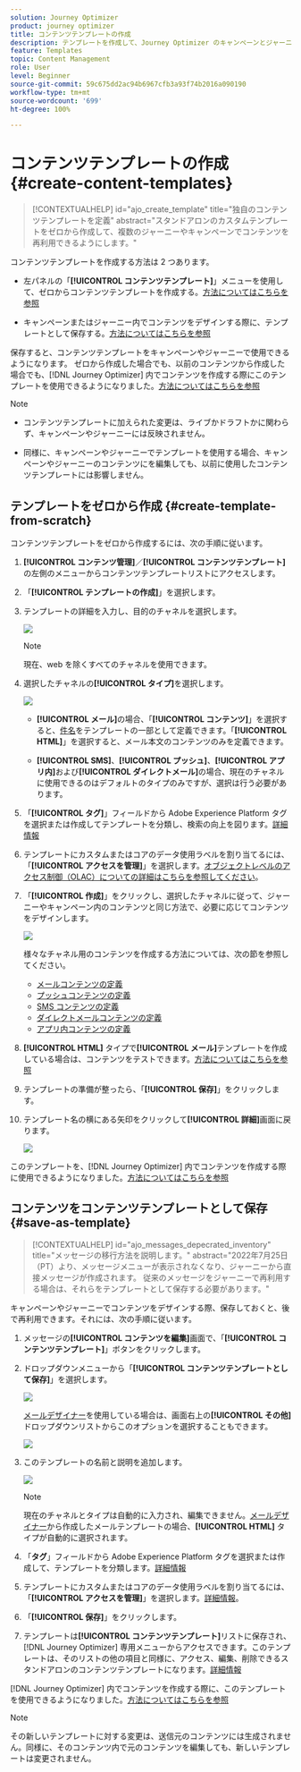 ```yaml
---
solution: Journey Optimizer
product: journey optimizer
title: コンテンツテンプレートの作成
description: テンプレートを作成して、Journey Optimizer のキャンペーンとジャーニーでコンテンツを再利用する方法を学ぶ
feature: Templates
topic: Content Management
role: User
level: Beginner
source-git-commit: 59c675dd2ac94b6967cfb3a93f74b2016a090190
workflow-type: tm+mt
source-wordcount: '699'
ht-degree: 100%

---
```



# コンテンツテンプレートの作成 {#create-content-templates}

>[!CONTEXTUALHELP]
>id="ajo_create_template"
>title="独自のコンテンツテンプレートを定義"
>abstract="スタンドアロンのカスタムテンプレートをゼロから作成して、複数のジャーニーやキャンペーンでコンテンツを再利用できるようにします。"

コンテンツテンプレートを作成する方法は 2 つあります。

* 左パネルの「**[!UICONTROL コンテンツテンプレート]**」メニューを使用して、ゼロからコンテンツテンプレートを作成する。[方法についてはこちらを参照](#create-template-from-scratch)

* キャンペーンまたはジャーニー内でコンテンツをデザインする際に、テンプレートとして保存する。[方法についてはこちらを参照](#save-as-template)

保存すると、コンテンツテンプレートをキャンペーンやジャーニーで使用できるようになります。 ゼロから作成した場合でも、以前のコンテンツから作成した場合でも、[!DNL Journey Optimizer] 内でコンテンツを作成する際にこのテンプレートを使用できるようになりました。[方法についてはこちらを参照](#use-content-templates)

>[!NOTE]
>
>* コンテンツテンプレートに加えられた変更は、ライブかドラフトかに関わらず、キャンペーンやジャーニーには反映されません。
>
>* 同様に、キャンペーンやジャーニーでテンプレートを使用する場合、キャンペーンやジャーニーのコンテンツにを編集しても、以前に使用したコンテンツテンプレートには影響しません。

## テンプレートをゼロから作成 {#create-template-from-scratch}

コンテンツテンプレートをゼロから作成するには、次の手順に従います。

1. **[!UICONTROL コンテンツ管理]**／**[!UICONTROL コンテンツテンプレート]**&#x200B;の左側のメニューからコンテンツテンプレートリストにアクセスします。

1. 「**[!UICONTROL テンプレートの作成]**」を選択します。

1. テンプレートの詳細を入力し、目的のチャネルを選択します。

   ![](assets/content-template-channels.png)

   >[!NOTE]
   >
   >現在、web を除くすべてのチャネルを使用できます。

1. 選択したチャネルの&#x200B;**[!UICONTROL タイプ]**&#x200B;を選択します。

   ![](assets/content-template-type.png)

   * **[!UICONTROL メール]**&#x200B;の場合、「**[!UICONTROL コンテンツ]**」を選択すると、[件名](../email/create-email.md#define-email-content)をテンプレートの一部として定義できます。「**[!UICONTROL HTML]**」を選択すると、メール本文のコンテンツのみを定義できます。

   * **[!UICONTROL SMS]**、**[!UICONTROL プッシュ]**、**[!UICONTROL アプリ内]**&#x200B;および&#x200B;**[!UICONTROL ダイレクトメール]**&#x200B;の場合、現在のチャネルに使用できるのはデフォルトのタイプのみですが、選択は行う必要があります。

1. 「**[!UICONTROL タグ]**」フィールドから Adobe Experience Platform タグを選択または作成してテンプレートを分類し、検索の向上を図ります。[詳細情報](../start/search-filter-categorize.md#tags)

1. テンプレートにカスタムまたはコアのデータ使用ラベルを割り当てるには、「**[!UICONTROL アクセスを管理]**」を選択します。[オブジェクトレベルのアクセス制御（OLAC）についての詳細はこちらを参照してください](../administration/object-based-access.md)。

1. 「**[!UICONTROL 作成]**」をクリックし、選択したチャネルに従って、ジャーニーやキャンペーン内のコンテンツと同じ方法で、必要に応じてコンテンツをデザインします。

   ![](assets/content-template-edition.png)

   様々なチャネル用のコンテンツを作成する方法については、次の節を参照してください。
   * [メールコンテンツの定義](../email/get-started-email-design.md)
   * [プッシュコンテンツの定義](../push/design-push.md)
   * [SMS コンテンツの定義](../sms/create-sms.md#sms-content)
   * [ダイレクトメールコンテンツの定義](../direct-mail/create-direct-mail.md)
   * [アプリ内コンテンツの定義](../in-app/design-in-app.md)

1. **[!UICONTROL HTML]** タイプで&#x200B;**[!UICONTROL メール]**&#x200B;テンプレートを作成している場合は、コンテンツをテストできます。[方法についてはこちらを参照](#test-template)

1. テンプレートの準備が整ったら、「**[!UICONTROL 保存]**」をクリックします。

1. テンプレート名の横にある矢印をクリックして&#x200B;**[!UICONTROL 詳細]**&#x200B;画面に戻ります。

   ![](assets/content-template-back.png)

このテンプレートを、[!DNL Journey Optimizer] 内でコンテンツを作成する際に使用できるようになりました。[方法についてはこちらを参照](#use-content-templates)

## コンテンツをコンテンツテンプレートとして保存 {#save-as-template}

>[!CONTEXTUALHELP]
>id="ajo_messages_depecrated_inventory"
>title="メッセージの移行方法を説明します。"
>abstract="2022年7月25日（PT）より、メッセージメニューが表示されなくなり、ジャーニーから直接メッセージが作成されます。 従来のメッセージをジャーニーで再利用する場合は、それらをテンプレートとして保存する必要があります。"

キャンペーンやジャーニーでコンテンツをデザインする際、保存しておくと、後で再利用できます。それには、次の手順に従います。

1. メッセージの&#x200B;**[!UICONTROL コンテンツを編集]**&#x200B;画面で、「**[!UICONTROL コンテンツテンプレート]**」ボタンをクリックします。

1. ドロップダウンメニューから「**[!UICONTROL コンテンツテンプレートとして保存]**」を選択します。

   ![](assets/content-template-button-save.png)

   [メールデザイナー](../email/get-started-email-design.md)を使用している場合は、画面右上の&#x200B;**[!UICONTROL その他]**&#x200B;ドロップダウンリストからこのオプションを選択することもできます。

   ![](assets/content-template-more-button-save.png)

1. このテンプレートの名前と説明を追加します。

   ![](assets/content-template-name.png)

   >[!NOTE]
   >
   >現在のチャネルとタイプは自動的に入力され、編集できません。[メールデザイナー](../email/get-started-email-design.md)から作成したメールテンプレートの場合、**[!UICONTROL HTML]** タイプが自動的に選択されます。

1. 「**タグ**」フィールドから Adobe Experience Platform タグを選択または作成して、テンプレートを分類します。[詳細情報](../start/search-filter-categorize.md#tags)

1. テンプレートにカスタムまたはコアのデータ使用ラベルを割り当てるには、「**[!UICONTROL アクセスを管理]**」を選択します。[詳細情報](../administration/object-based-access.md)。

1. 「**[!UICONTROL 保存]**」をクリックします。

1. テンプレートは&#x200B;**[!UICONTROL コンテンツテンプレート]**&#x200B;リストに保存され、[!DNL Journey Optimizer] 専用メニューからアクセスできます。このテンプレートは、そのリストの他の項目と同様に、アクセス、編集、削除できるスタンドアロンのコンテンツテンプレートになります。[詳細情報](#access-manage-templates)

[!DNL Journey Optimizer] 内でコンテンツを作成する際に、このテンプレートを使用できるようになりました。[方法についてはこちらを参照](#use-content-templates)

>[!NOTE]
>
>その新しいテンプレートに対する変更は、送信元のコンテンツには生成されません。同様に、そのコンテンツ内で元のコンテンツを編集しても、新しいテンプレートは変更されません。
